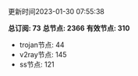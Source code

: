 更新时间2023-01-30 07:55:38

**总订阅: 73**
**总节点: 2366**
**有效节点: 310**
- trojan节点: 44
- v2ray节点: 145
- ss节点: 121
